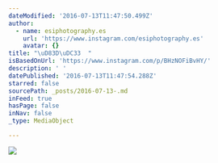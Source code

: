 ```yaml
---
dateModified: '2016-07-13T11:47:50.499Z'
author:
  - name: esiphotography.es
    url: 'https://www.instagram.com/esiphotography.es'
    avatar: {}
title: "\uD83D\uDC33  "
isBasedOnUrl: 'https://www.instagram.com/p/BHzNOFiBvHY/'
description: ' '
datePublished: '2016-07-13T11:47:54.288Z'
starred: false
sourcePath: _posts/2016-07-13-.md
inFeed: true
hasPage: false
inNav: false
_type: MediaObject

---
```

![ ](https://scontent.cdninstagram.com/t51.2885-15/s640x640/sh0.08/e35/13696992_534594363416679_1419993557_n.jpg?ig_cache_key=MTI5MzQzNTY2MDYwMjM3MjU2OA%3D%3D.2)